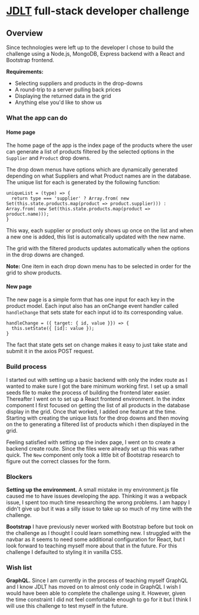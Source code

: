 # [JDLT](https://jdlt.co.uk) full-stack developer challenge

## Overview

Since technologies were left up to the developer I chose to build the challenge using a Node.js, MongoDB, Express backend with a React and Bootstrap frontend.

**Requirements:**
* Selecting suppliers and products in the drop-downs
* A round-trip to a server pulling back prices
* Displaying the returned data in the grid
* Anything else you'd like to show us

### What the app can do

#### Home page
The home page of the app is the index page of the products where the user can generate a list of products filtered by the selected options in the `Supplier` and `Product` drop downs.

The drop down menus have options which are dynamically generated depending on what Suppliers and what Product names are in the database. The unique list for each is generated by the following function:

```
uniqueList = (type) => {
  return type === 'supplier' ? Array.from( new Set(this.state.products.map(product => product.supplier))) : Array.from( new Set(this.state.products.map(product => product.name)));
}
```

This way, each supplier or product only shows up once on the list and when a new one is added, this list is automatically updated with the new name.

The grid with the filtered products updates automatically when the options in the drop downs are changed.

**Note:** One item in each drop down menu has to be selected in order for the grid to show products.

#### New page

The new page is a simple form that has one input for each key in the product model. Each input also has an onChange event handler called `handleChange` that sets state for each input id to its corresponding value.

```
handleChange = ({ target: { id, value }}) => {
  this.setState({ [id]: value });
}
```
The fact that state gets set on change makes it easy to just take state and submit it in the axios POST request.

### Build process

I started out with setting up a basic backend with only the index route as I wanted to make sure I got the bare minimum working first. I set up a small seeds file to make the process of building the frontend later easier. Thereafter I went on to set up a React frontend environment. In the index component I first focused on getting the list of all products in the database display in the grid. Once that worked, I added one feature at the time. Starting with creating the unique lists for the drop downs and then moving on the to generating a filtered list of products which i then displayed in the grid.

Feeling satisfied with setting up the index page, I went on to create a backend create route. Since the files were already set up this was rather quick. The `New` component only took a little bit of Bootstrap research to figure out the correct classes for the form.

### Blockers

**Setting up the environment.** A small mistake in my environment.js file caused me to have issues developing the app. Thinking it was a webpack issue, I spent too much time researching the wrong problems. I am happy I didn't give up but it was a silly issue to take up so much of my time with the challenge.

**Bootstrap** I have previously never worked with Bootstrap before but took on the challenge as I thought I could learn something new. I struggled with the navbar as it seems to need some additional configuration for React, but I look forward to teaching myself more about that in the future. For this challenge I defaulted to styling it in vanilla CSS.

### Wish list

**GraphQL.** Since I am currently in the process of teaching myself GraphQL and I know JDLT has moved on to almost only code in GraphQL I wish I would have been able to complete the challenge using it. However, given the time constraint I did not feel comfortable enough to go for it but I think I will use this challenge to test myself in the future.
